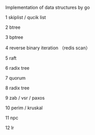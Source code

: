 Implementation of data structures by go

1 skiplist / qucik list

2 btree

3 bptree

4 reverse binary iteration （redis scan）

5 raft

6 radix tree

7 quorum

8 radix tree

9 zab / vsr / paxos

10 perim / kruskal

11 npc

12 lr
